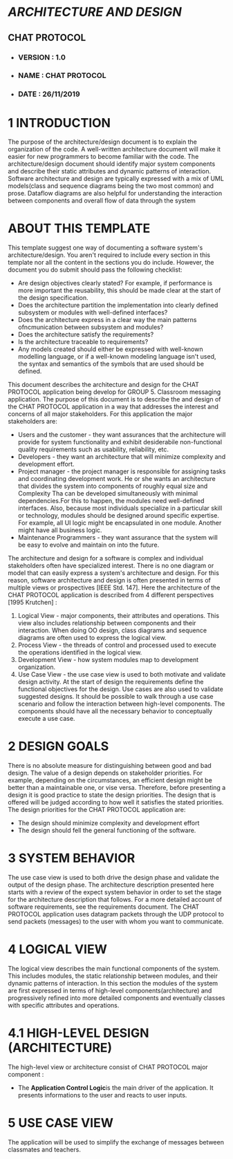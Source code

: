 # **_ARCHITECTURE AND DESIGN_**
## **CHAT PROTOCOL**
- ###  VERSION : 1.0
- ### NAME : CHAT PROTOCOL
- ### DATE : 26/11/2019

#  1 INTRODUCTION
The purpose of the architecture/design document is to explain the organization of the code. A well-written architecture document will make it easier for new programmers to become familiar with the code.
The architecture/design document should identify major system components and describe their static attributes and dynamic patterns of interaction.
Software architecture and design are typically expressed with a mix of UML models(class and sequence diagrams being the two most common) and prose. Dataflow diagrams are also helpful for understanding the interaction between components and overall flow of data through the system
# ABOUT THIS TEMPLATE
This template suggest one way of documenting a software system's architecture/design. You aren't required to include every section in this template nor all the content in the sections you do include.
However, the document you do submit should pass the following checklist:

- Are design objectives clearly stated? For example, if performance is more important the reusability, this should be made clear at the start of the design specification. 
- Does the architecture partition the implementation into clearly defined subsystem or modules with well-defined interfaces? 
- Does the architecture express in a clear way the main patterns ofncmunication between subsystem and modules? 
- Does the architecture satisfy the requirements? 
- Is the architecture traceable to requirements? 
- Any models created should either be expressed with well-known modelling language, or if a well-known modeling language isn't used, the syntax and semantics of the symbols that are used should be defined. 

This document describes the architecture and design for the CHAT PROTOCOL application being develop for GROUP 5. Classroom messaging application.
The purpose of this document is to describe the and design of the CHAT PROTOCOL application in a way that addresses the interest and concerns of all major stakeholders.
For this application the major stakeholders are:
- Users and the customer - they want assurances that the architecture will provide for system functionality and exhibit desiderabile non-functional quality requirements such as usability, reliability, etc.
- Developers - they want an architecture that will minimize complexity and development effort.
- Project manager - the project manager is responsible for assigning tasks and coordinating development work. He or she wants an architecture that divides the system into components of roughly equal size and Complexity Tha can be developed simultaneously with minimal dependencies.For this to happen, the modules need well-defined interfaces. Also, because most individuals specialize in a particular skill or technology, modules should be designed around specific expertise. For example, all UI logic might be encapsulated in one module. Another might have all business logic.
- Maintenance Programmers - they want assurance that the system will be easy to evolve and maintain on into the future.

The architecture and design for a software is complex and individual stakeholders often have specialized interest. There is no one diagram or model that can easily express a system's architecture and design. For this reason, software architecture and design is often presented in terms of multiple views or prospectives [IEEE Std. 147]. Here the architecture of the CHAT PROTOCOL application is described from 4 different perspectives [1995 Krutchen] :
1. Logical View - major components, their attributes and operations. This view also includes relationship between components and their interaction. When doing OO design, class diagrams and sequence diagrams are often used to express the logical view.
2. Process View - the threads of control and processed used to execute the operations identified in the logical view.
3. Development View - how system modules map to development organization.
4. Use Case View - the use case view is used to both motivate and validate design activity. At the start of design the requirements define the functional objectives for the design. Use cases are also used to validate suggested designs. It should be possible to walk through a use case scenario and follow the interaction between high-level components. The components should have all the necessary behavior to conceptually execute a use case. 
# 2 DESIGN GOALS 
There is no absolute measure for distinguishing between good and bad design. The value of a design depends on stakeholder priorities. For example, depending on the circumstances, an efficient design might be better than a maintainable one, or vise versa. 
Therefore, before presenting a design it is good practice to state the design priorities. The design that is offered will be judged according to how well it satisfies the stated priorities. 
The design priorities for the CHAT PROTOCOL application are:
- The design should minimize complexity and development effort
- The design should fell the general functioning of the software. 
# 3 SYSTEM BEHAVIOR 
The use case view is used to both drive the design phase and validate the output of the design phase. The architecture description presented here starts with a review of the expect system behavior in order to set the stage for the architecture description that follows. For a more detailed account of software requirements, see the requirements document. The CHAT PROTOCOL application uses datagram packets through the UDP protocol to send packets (messages) to the user with whom you want to communicate. 
# 4 LOGICAL VIEW 
The logical view describes the main functional components of the system. This includes modules, the static relationship between modules, and their dynamic patterns of interaction. In this section the modules of the system are first expressed in terms of high-level components(architecture) and progressively refined into more detailed components and eventually classes with specific attributes and operations. 
# 4.1 HIGH-LEVEL DESIGN (ARCHITECTURE) 
The high-level view or architecture consist of CHAT PROTOCOL major component :
- The **Application Control Logic**is the main driver of the application. It presents informations to the user and reacts to user inputs. 
# 5 USE CASE VIEW 
The application will be used to simplify the exchange of messages between classmates and teachers. 

